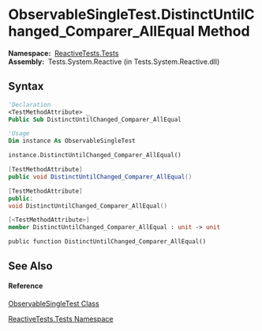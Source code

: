 # ObservableSingleTest.DistinctUntilChanged\_Comparer\_AllEqual Method

**Namespace:**  [ReactiveTests.Tests](ReactiveTests.Tests\ReactiveTests.Tests.md)  
**Assembly:**  Tests.System.Reactive (in Tests.System.Reactive.dll)

## Syntax

```vb
'Declaration
<TestMethodAttribute> _
Public Sub DistinctUntilChanged_Comparer_AllEqual
```

```vb
'Usage
Dim instance As ObservableSingleTest

instance.DistinctUntilChanged_Comparer_AllEqual()
```

```csharp
[TestMethodAttribute]
public void DistinctUntilChanged_Comparer_AllEqual()
```

```c++
[TestMethodAttribute]
public:
void DistinctUntilChanged_Comparer_AllEqual()
```

```fsharp
[<TestMethodAttribute>]
member DistinctUntilChanged_Comparer_AllEqual : unit -> unit 
```

```jscript
public function DistinctUntilChanged_Comparer_AllEqual()
```

## See Also

#### Reference

[ObservableSingleTest Class](ObservableSingleTest\ObservableSingleTest.md)

[ReactiveTests.Tests Namespace](ReactiveTests.Tests\ReactiveTests.Tests.md)




